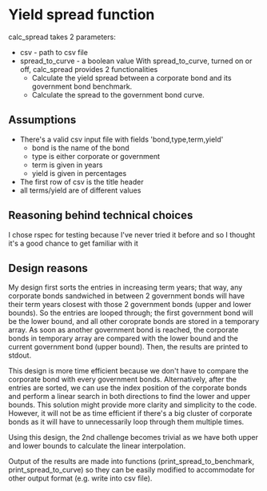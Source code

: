 # Yield spread function
calc_spread takes 2 parameters:
* csv - path to csv file
* spread_to_curve - a boolean value
  With spread_to_curve, turned on or off, calc_spread provides 2 functionalities
  * Calculate the yield spread between a corporate bond and its government bond benchmark.
  * Calculate the spread to the government bond curve.

## Assumptions
* There's a valid csv input file with fields 'bond,type,term,yield'
  * bond is the name of the bond
  * type is either corporate or government
  * term is given in years
  * yield is given in percentages
* The first row of csv is the title header
* all terms/yield are of different values

## Reasoning behind technical choices
I chose rspec for testing because I've never tried it before and so I thought it's a good chance to get familiar with it

## Design reasons
My design first sorts the entries in increasing term years; that way, any corporate bonds sandwiched in between 2 government bonds will have their term years closest with those 2 government bonds (upper and lower bounds). 
So the entries are looped through; the first government bond will be the lower bound, and all other coroprate bonds are stored in a temporary array. As soon as another government bond is reached, the corporate bonds in temporary array are compared with the lower bound and the current government bond (upper bound). Then, the results are printed to stdout.

This design is more time efficient because we don't have to compare the corporate bond with every government bonds.
Alternatively, after the entries are sorted, we can use the index position of the corporate bonds and perform a linear search in both directions to find the lower and upper bounds. This solution might provide more clarity and simplicity to the code. However, it will not be as time efficient if there's a big cluster of corporate bonds as it will have to unnecessarily loop through them multiple times.

Using this design, the 2nd challenge becomes trivial as we have both upper and lower bounds to calculate the linear interpolation.

Output of the results are made into functions (print_spread_to_benchmark, print_spread_to_curve) so they can be easily modified to accommodate for other output format (e.g. write into csv file).
